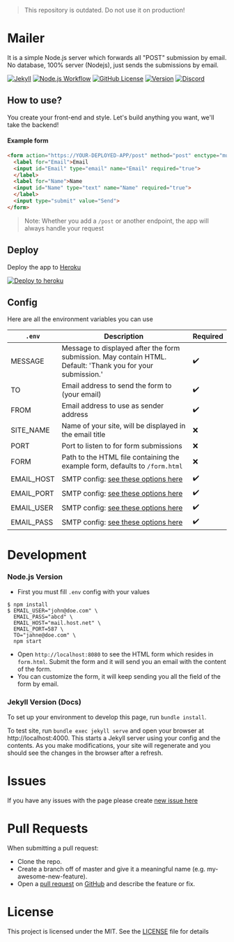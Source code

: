 > This repository is outdated. Do not use it on production!

# Mailer
It is a simple Node.js server which forwards all "POST" submission by email. No database, 100% server (Nodejs), just sends the submissions by email.

[![Jekyll](https://github.com/IgorKowalczyk/mailer/workflows/Jekyll/badge.svg)](https://igorkowalczyk.github.io/mailer)
[![Node.js Workflow](https://github.com/igorkowalczyk/mailer/workflows/Node.js/badge.svg)](https://igorkowalczyk.github.io/mailer)
[![GitHub License](https://img.shields.io/github/license/igorkowalczyk/mailer?color=%2334D058&logo=github&logoColor=959DA5&labelColor=24292E)](https://igorkowalczyk.github.io/mailer)
[![Version](https://img.shields.io/github/package-json/v/igorkowalczyk/mailer?color=%2334D058&logo=github&logoColor=959DA5&labelColor=24292E)](https://github.com/igorkowalczyk/mailer/releases)
[![Discord](https://img.shields.io/discord/666599184844980224?color=%2334D058&logo=discord&logoColor=7289da&labelColor=24292E)](https://igorkowalczyk.github.io/r/discord-server)

## How to use?
You create your front-end and style. Let's build anything you want, we'll take the backend!

#### Example form
```html
<form action="https://YOUR-DEPLOYED-APP/post" method="post" enctype="multipart/form-data">
  <label for="Email">Email
  <input id="Email" type="email" name="Email" required="true">
  </label>
  <label for="Name">Name
  <input id="Name" type="text" name="Name" required="true">
  </label>
  <input type="submit" value="Send">
</form>
```
> Note: Whether you add a `/post` or another endpoint, the app will always handle your request

## Deploy
Deploy the app to [Heroku](https://heroku.com)

[![Deploy to heroku](https://www.herokucdn.com/deploy/button.png)](https://heroku.com/deploy?template=https://github.com/igorkowalczyk/mailer/tree/master)

## Config
Here are all the environment variables you can use

| `.env` | Description | Required |
|---|---|---|
| MESSAGE | Message to displayed after the form submission. May contain HTML. Default: 'Thank you for your submission.' | :heavy_check_mark: |
| TO | Email address to send the form to (your email) | :heavy_check_mark: |
| FROM | Email address to use as sender address | :heavy_check_mark: |
| SITE_NAME | Name of your site, will be displayed in the email title | :x: |
| PORT | Port to listen to for form submissions | :x: |
| FORM | Path to the HTML file containing the example form, defaults to `/form.html` | :x: |
| EMAIL_HOST | SMTP config: [see these options here](https://nodemailer.com/smtp/) | :heavy_check_mark: |
| EMAIL_PORT | SMTP config: [see these options here](https://nodemailer.com/smtp/) | :heavy_check_mark: |
| EMAIL_USER | SMTP config: [see these options here](https://nodemailer.com/smtp/) | :heavy_check_mark: |
| EMAIL_PASS | SMTP config: [see these options here](https://nodemailer.com/smtp/) | :heavy_check_mark: |


# Development

### Node.js Version
- First you must fill `.env` config with your values
```
$ npm install
$ EMAIL_USER="john@doe.com" \
  EMAIL_PASS="abcd" \
  EMAIL_HOST="mail.host.net" \
  EMAIL_PORT=587 \
  TO="jahne@doe.com" \
  npm start
```
- Open `http://localhost:8080` to see the HTML form which resides in `form.html`. Submit the form and it will send you an email with the content of the form.
- You can customize the form, it will keep sending you all the field of the form by email.

### Jekyll Version (Docs)
To set up your environment to develop this page, run `bundle install`.

To test site, run `bundle exec jekyll serve` and open your browser at http://localhost:4000. This starts a Jekyll server using your config and the contents. As you make modifications, your site will regenerate and you should see the changes in the browser after a refresh.

# Issues
If you have any issues with the page please create [new issue here](https://github.com/igorkowalczyk/mailer/issues)

# Pull Requests
When submitting a pull request:

- Clone the repo.
- Create a branch off of master and give it a meaningful name (e.g. my-awesome-new-feature).
- Open a [pull request](https://github.com/igorkowalczyk/mailer/pulls) on [GitHub](https://github.com) and describe the feature or fix.

# License
This project is licensed under the MIT. See the [LICENSE](https://github.com/igorkowalczyk/mailer/blob/master/license.md) file for details
